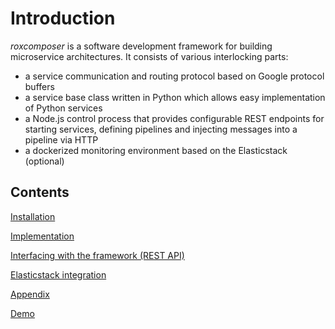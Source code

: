 # Introduction

*roxcomposer* is a software development framework for building microservice architectures. It consists of various interlocking parts:

* a service communication and routing protocol based on Google protocol buffers
* a service base class written in Python which allows easy implementation of Python services
* a Node.js control process that provides configurable REST endpoints for starting services, defining pipelines and injecting messages into a pipeline via HTTP
* a dockerized monitoring environment based on the Elasticstack (optional)

## Contents

[Installation](installation.md)

[Implementation](implementation.md)

[Interfacing with the framework (REST API)](rest.md)

[Elasticstack integration](elastic.md)

[Appendix](appendix.md)

[Demo](demo.md)
